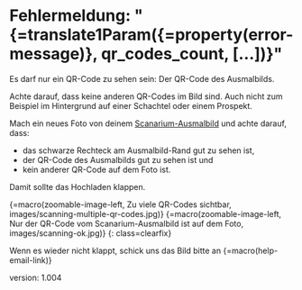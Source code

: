 # Fehlermeldung: "{=translate1Param({=property(error-message)}, qr_codes_count, […])}"

Es darf nur ein QR-Code zu sehen sein: Der QR-Code des Ausmalbilds.

Achte darauf, dass keine anderen QR-Codes im Bild sind.
Auch nicht zum Beispiel im Hintergrund auf einer Schachtel oder einem Prospekt.

Mach ein neues Foto von deinem [Scanarium-Ausmalbild](#coloringpages) und achte darauf, dass:

* das schwarze Rechteck am Ausmalbild-Rand gut zu sehen ist,
* der QR-Code des Ausmalbilds gut zu sehen ist und
* kein anderer QR-Code auf dem Foto ist.

Damit sollte das Hochladen klappen.

{=macro(zoomable-image-left, Zu viele QR-Codes sichtbar, images/scanning-multiple-qr-codes.jpg)}
{=macro(zoomable-image-left, Nur der QR-Code vom Scanarium-Ausmalbild ist auf dem Foto, images/scanning-ok.jpg)}
{: class=clearfix}

Wenn es wieder nicht klappt, schick uns das Bild bitte an {=macro(help-email-link)}

version: 1.004
